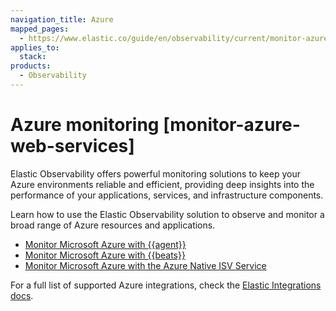 ```yaml
---
navigation_title: Azure
mapped_pages:
  - https://www.elastic.co/guide/en/observability/current/monitor-azure-web-services.html
applies_to:
  stack:
products:
  - Observability
---
```




# Azure monitoring [monitor-azure-web-services]


Elastic Observability offers powerful monitoring solutions to keep your Azure environments reliable and efficient, providing deep insights into the performance of your applications, services, and infrastructure components.

Learn how to use the Elastic Observability solution to observe and monitor a broad range of Azure resources and applications.

* [Monitor Microsoft Azure with {{agent}}](monitor-microsoft-azure-with-elastic-agent.md)
* [Monitor Microsoft Azure with {{beats}}](monitor-microsoft-azure-with-beats.md)
* [Monitor Microsoft Azure with the Azure Native ISV Service](monitor-microsoft-azure-with-azure-native-isv-service.md)

For a full list of supported Azure integrations, check the [Elastic Integrations docs](https://docs.elastic.co/en/integrations).





